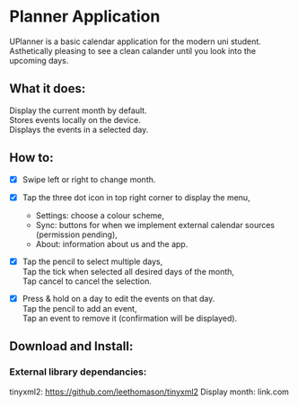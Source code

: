 # Planner Application
UPlanner is a basic calendar application for the modern uni student.<br />
Asthetically pleasing to see a clean calander until you look into the upcoming days.<br />

## What it does:<br />

Display the current month by default.<br />
Stores events locally on the device.<br />
Displays the events in a selected day.<br />

## How to:<br />

- [x] Swipe left or right to change month.<br />

- [x] Tap the three dot icon in top right corner to display the menu,<br />
   - Settings: choose a colour scheme,<br />
   - Sync: buttons for when we implement external calendar sources (permission pending),<br />
   - About: information about us and the app.<br />

- [x] Tap the pencil to select multiple days,<br />
    Tap the tick when selected all desired days of the month,<br />
    Tap cancel to cancel the selection.<br />
  
- [x] Press & hold on a day to edit the events on that day.<br />
    Tap the pencil to add an event,<br />
    Tap an event to remove it (confirmation will be displayed).<br />


## Download and Install: <br />




### External library dependancies:

tinyxml2: https://github.com/leethomason/tinyxml2
Display month: link.com



